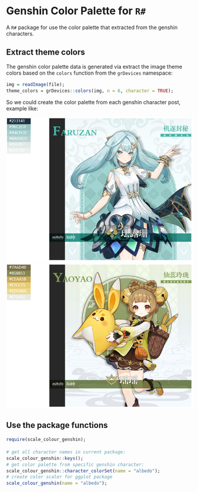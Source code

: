 # Genshin Color Palette for ``R#``

A ``R#`` package for use the color palette that extracted from the genshin characters.

## Extract theme colors

The genshin color palette data is generated via extract the image theme colors based on the ``colors`` function from the ``grDevices`` namespace:

```r
img = readImage(file);
theme_colors = grDevices::colors(img, n = 6, character = TRUE);
```

So we could create the color palette from each genshin character post, example like:

![](docs/faruzan.PNG)
![](docs/yaoyao.PNG)

## Use the package functions

```r
require(scale_colour_genshin);

# get all character names in current package:
scale_colour_genshin::keys();
# get color palette from specific genshin character:
scale_colour_genshin::character_colorSet(name = "albedo");
# create color scaler for ggplot package
scale_colour_genshin(name = "albedo");
```